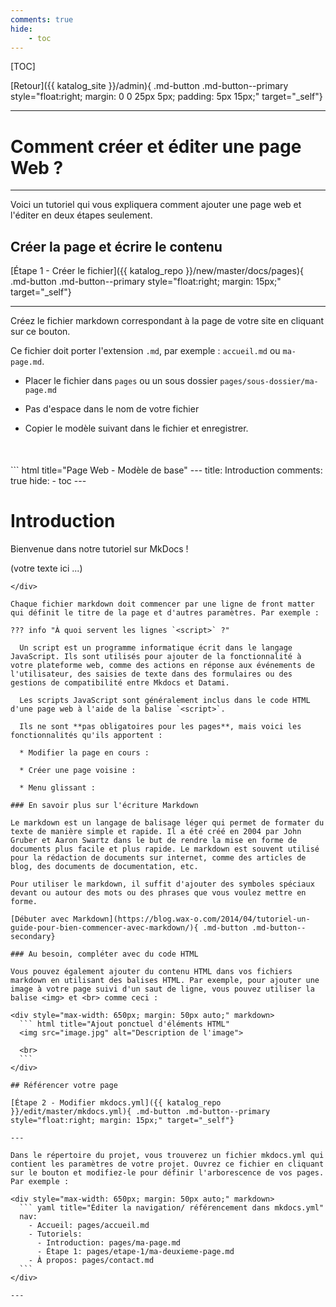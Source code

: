 ```yaml
---
comments: true
hide:
    - toc
---
```



[TOC]


[Retour]({{ katalog_site }}/admin){ .md-button .md-button--primary style="float:right; margin: 0 0 25px 5px; padding: 5px 15px;" target="_self"}

<hr>

# Comment créer et éditer une page Web ?

---

Voici un tutoriel qui vous expliquera comment ajouter une page web et l'éditer en deux étapes seulement.

## Créer la page et écrire le contenu

[Étape 1 - Créer le fichier]({{ katalog_repo }}/new/master/docs/pages){ .md-button .md-button--primary style="float:right; margin: 15px;" target="_self"}

---

Créez le fichier markdown correspondant à la page de votre site en cliquant sur ce bouton. 

Ce fichier doit porter l'extension `.md`, par exemple : `accueil.md` ou `ma-page.md`.

* Placer le fichier dans `pages` ou un sous dossier `pages/sous-dossier/ma-page.md`

* Pas d'espace dans le nom de votre fichier

* Copier le modèle suivant dans le fichier et enregistrer.

<div style="max-width: 650px; margin: 50px auto;" markdown>
  ``` html title="Page Web - Modèle de base"
  ---
  title: Introduction
  comments: true
  hide:
    - toc
  ---

  # Introduction

  Bienvenue dans notre tutoriel sur MkDocs !

  (votre texte ici ...)



  <script type="text/javascript" src="https://konsilion.github.io/katalog-setup/js/functionality/slider-nav.js" defer></script>
  <script type="text/javascript" src="https://konsilion.github.io/katalog-setup/js/functionality/modif-page.js" defer></script> 
  <script type="text/javascript" src="https://konsilion.github.io/katalog-setup/js/functionality/add-page.js" defer></script>
  ```
</div>

Chaque fichier markdown doit commencer par une ligne de front matter qui définit le titre de la page et d'autres paramètres. Par exemple :

??? info "À quoi servent les lignes `<script>` ?"

    Un script est un programme informatique écrit dans le langage JavaScript. Ils sont utilisés pour ajouter de la fonctionnalité à votre plateforme web, comme des actions en réponse aux événements de l'utilisateur, des saisies de texte dans des formulaires ou des gestions de compatibilité entre Mkdocs et Datami.

    Les scripts JavaScript sont généralement inclus dans le code HTML d'une page web à l'aide de la balise `<script>`.

    Ils ne sont **pas obligatoires pour les pages**, mais voici les fonctionnalités qu'ils apportent :

    * Modifier la page en cours :

    * Créer une page voisine :

    * Menu glissant :

### En savoir plus sur l'écriture Markdown

Le markdown est un langage de balisage léger qui permet de formater du texte de manière simple et rapide. Il a été créé en 2004 par John Gruber et Aaron Swartz dans le but de rendre la mise en forme de documents plus facile et plus rapide. Le markdown est souvent utilisé pour la rédaction de documents sur internet, comme des articles de blog, des documents de documentation, etc.

Pour utiliser le markdown, il suffit d'ajouter des symboles spéciaux devant ou autour des mots ou des phrases que vous voulez mettre en forme.

[Débuter avec Markdown](https://blog.wax-o.com/2014/04/tutoriel-un-guide-pour-bien-commencer-avec-markdown/){ .md-button .md-button--secondary}

### Au besoin, compléter avec du code HTML

Vous pouvez également ajouter du contenu HTML dans vos fichiers markdown en utilisant des balises HTML. Par exemple, pour ajouter une image à votre page suivi d'un saut de ligne, vous pouvez utiliser la balise <img> et <br> comme ceci :

<div style="max-width: 650px; margin: 50px auto;" markdown>
    ``` html title="Ajout ponctuel d'éléments HTML"
    <img src="image.jpg" alt="Description de l'image">

    <br>
    ```
</div>
    
## Référencer votre page

[Étape 2 - Modifier mkdocs.yml]({{ katalog_repo }}/edit/master/mkdocs.yml){ .md-button .md-button--primary style="float:right; margin: 15px;" target="_self"}

---

Dans le répertoire du projet, vous trouverez un fichier mkdocs.yml qui contient les paramètres de votre projet. Ouvrez ce fichier en cliquant sur le bouton et modifiez-le pour définir l'arborescence de vos pages. Par exemple :

<div style="max-width: 650px; margin: 50px auto;" markdown>
    ``` yaml title="Éditer la navigation/ référencement dans mkdocs.yml"
    nav:
      - Accueil: pages/accueil.md
      - Tutoriels:
        - Introduction: pages/ma-page.md
        - Étape 1: pages/etape-1/ma-deuxieme-page.md
      - À propos: pages/contact.md
    ```
</div>

---
